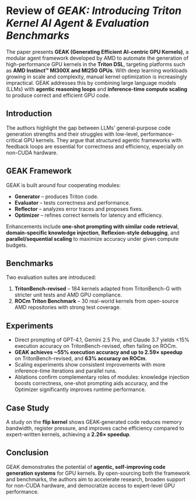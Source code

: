 # Review of *GEAK: Introducing Triton Kernel AI Agent & Evaluation Benchmarks*

The paper presents **GEAK (Generating Efficient AI-centric GPU Kernels)**, a modular agent framework developed by AMD to automate the generation of high-performance GPU kernels in the **Triton DSL**, targeting platforms such as **AMD Instinct™ MI300X and MI250 GPUs**. With deep learning workloads growing in scale and complexity, manual kernel optimization is increasingly impractical. GEAK addresses this by combining large language models (LLMs) with **agentic reasoning loops** and **inference-time compute scaling** to produce correct and efficient GPU code.

## Introduction
The authors highlight the gap between LLMs’ general-purpose code generation strengths and their struggles with low-level, performance-critical GPU kernels. They argue that structured agentic frameworks with feedback loops are essential for correctness and efficiency, especially on non-CUDA hardware.

## GEAK Framework
GEAK is built around four cooperating modules:  
- **Generator** – produces Triton code.  
- **Evaluator** – tests correctness and performance.  
- **Reflector** – analyzes error traces and proposes fixes.  
- **Optimizer** – refines correct kernels for latency and efficiency.  

Enhancements include **one-shot prompting with similar code retrieval**, **domain-specific knowledge injection**, **Reflexion-style debugging**, and **parallel/sequential scaling** to maximize accuracy under given compute budgets.

## Benchmarks
Two evaluation suites are introduced:  
1. **TritonBench-revised** – 184 kernels adapted from TritonBench-G with stricter unit tests and AMD GPU compliance.  
2. **ROCm Triton Benchmark** – 30 real-world kernels from open-source AMD repositories with strong test coverage.  

## Experiments
- Direct prompting of GPT-4.1, Gemini 2.5 Pro, and Claude 3.7 yields <15% execution accuracy on TritonBench-revised, often failing on ROCm.  
- **GEAK achieves ~55% execution accuracy and up to 2.59× speedup** on TritonBench-revised, and **63% accuracy on ROCm**.  
- Scaling experiments show consistent improvements with more inference-time iterations and parallel runs.  
- Ablations confirm complementary roles of modules: knowledge injection boosts correctness, one-shot prompting aids accuracy, and the Optimizer significantly improves runtime performance.

## Case Study
A study on the **flip kernel** shows GEAK-generated code reduces memory bandwidth, register pressure, and improves cache efficiency compared to expert-written kernels, achieving a **2.26× speedup**.

## Conclusion
GEAK demonstrates the potential of **agentic, self-improving code generation systems** for GPU kernels. By open-sourcing both the framework and benchmarks, the authors aim to accelerate research, broaden support for non-CUDA hardware, and democratize access to expert-level GPU performance.
